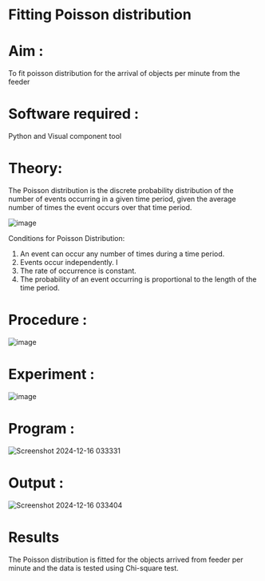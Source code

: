 # Fitting Poisson  distribution
# Aim : 

To fit poisson distribution for the arrival of objects per minute from the feeder

# Software required :  

Python and Visual component tool

# Theory:

The Poisson distribution is the discrete probability distribution of the number of events occurring in a given time period, given the average number of times the event occurs over that time period.

![image](https://user-images.githubusercontent.com/104613195/166248326-fd042076-8b0b-40c4-8b11-1d8e8fcb74db.png)

 Conditions for Poisson Distribution:

1. An event can occur any number of times during a time period.
2. Events occur independently. I
3. The rate of occurrence is constant.
4. The probability of an event occurring is proportional to the length of the time period. 
 
# Procedure :

![image](https://user-images.githubusercontent.com/104613195/166251988-d0c53205-6080-4f7b-ae4c-398178586637.png)

# Experiment :

![image](https://user-images.githubusercontent.com/103921593/230282876-f4a5afbf-cac1-4648-a1b0-c78840638a8e.png)

# Program :

![Screenshot 2024-12-16 033331](https://github.com/user-attachments/assets/333d87db-369c-481b-ae39-420c181f4723)
 

# Output : 

![Screenshot 2024-12-16 033404](https://github.com/user-attachments/assets/d8ff0654-af28-4c39-b157-54f98a83900a)


# Results

The Poisson distribution is fitted for the objects arrived from feeder per minute and the data is tested using Chi-square test. 
 
